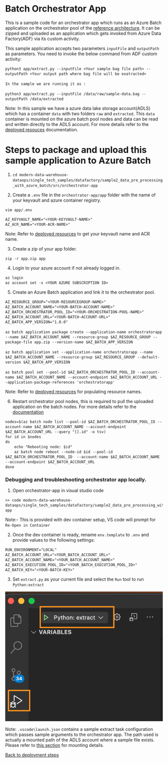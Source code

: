 # Batch Orchestrator App

This is a sample code for an orchestrator app which runs as an Azure Batch application on the orchestrator pool of the [reference architecture](../../README.MD#13-architecture). It can be zipped and uploaded as an application which gets invoked from Azure Data Factory(ADF) via its custom activity.

This sample application accepts two parameters `inputFile` and `outputPath` as parameters. You need to invoke the below command from ADF custom activity:

```
python3 app/extract.py --inputFile <Your sample bag file path> --outputPath <Your output path where bag file will be exatracted>

In the sample we are running it as :

python3 app/extract.py --inputFile /data/raw/sample-data.bag --outputPath /data/extracted

```

Note: In this sample we have a azure data lake storage account(ADLS) which has a container `data` with two folders `raw` and `extracted`. This `data` container is mounted on the azure batch pool nodes and data can be read and written directly to the ADLS account. For more details refer to the [deployed resouces](../../deploy/terraform/README.md) documentation.

# Steps to package and upload this sample application to Azure Batch

1. `cd modern-data-warehouse-dataops/single_tech_samples/datafactory/sample2_data_pre_processing_with_azure_batch/src/orchestrator-app`

2. Create a `.env` file in the `orchestrator-app/app` folder with the name of your keyvault and azure container registry.

```
vim app/.env
```

```
AZ_KEYVAULT_NAME="<YOUR-KEYVAULT-NAME>"
AZ_ACR_NAME="<YOUR-ACR-NAME>"
```

Note: Refer to [deployed resources](../../deploy/terraform/README.md) to get your keyvault name and ACR name.

3. Create a zip of your app folder.

```
zip -r app.zip app
```

4. Login to your azure account if not already logged in.

```
az login
az account set -s <YOUR AZURE SUBSCRIPTION ID>
```

5. Create an Azure Batch application and link it to the orchestrator pool.

```
AZ_RESOURCE_GROUP="<YOUR-RESOURCEGROUP-NAME>"
AZ_BATCH_ACCOUNT_NAME="<YOUR-BATCH-ACCOUNT-NAME>"
AZ_BATCH_ORCHESTRATOR_POOL_ID="<YOUR-ORCHESTRATION-POOL-NAME>"
AZ_BATCH_ACCOUNT_URL="<YOUR-BATCH-ACCOUNT-URL>"
AZ_BATCH_APP_VERSION="1.0.0"

az batch application package create --application-name orchestratorapp --name $AZ_BATCH_ACCOUNT_NAME --resource-group $AZ_RESOURCE_GROUP --package-file app.zip --version-name $AZ_BATCH_APP_VERSION

az batch application set --application-name orchestratorapp --name $AZ_BATCH_ACCOUNT_NAME --resource-group $AZ_RESOURCE_GROUP --default-version $AZ_BATCH_APP_VERSION

az batch pool set --pool-id $AZ_BATCH_ORCHESTRATOR_POOL_ID --account-name $AZ_BATCH_ACCOUNT_NAME --account-endpoint $AZ_BATCH_ACCOUNT_URL --application-package-references 'orchestratorapp'

```

Note: Refer to [deployed resources](../../deploy/terraform/README.md) for populating resource names.

6. Restart orchestrator pool nodes, this is required to pull the uploaded application on the batch nodes. For more details refer to the [documentation](https://learn.microsoft.com/en-us/azure/batch/batch-application-packages)

```
nodes=$(az batch node list --pool-id $AZ_BATCH_ORCHESTRATOR_POOL_ID --account-name $AZ_BATCH_ACCOUNT_NAME --account-endpoint $AZ_BATCH_ACCOUNT_URL --query "[].id" -o tsv)
for id in $nodes
do
    echo "Rebooting node: $id"
    az batch node reboot --node-id $id --pool-id $AZ_BATCH_ORCHESTRATOR_POOL_ID  --account-name $AZ_BATCH_ACCOUNT_NAME --account-endpoint $AZ_BATCH_ACCOUNT_URL
done
```

### Debugging and troubleshooting orchestrator app locally.

1. Open orchestrator-app in visual studio code
```
>> code modern-data-warehouse-dataops/single_tech_samples/datafactory/sample2_data_pre_processing_with_azure_batch/src/orchestrator-app
```
Note:- This is provided with dev container setup, VS code will prompt for `Re-Open in Container`

2. Once the dev container is ready, rename `env.template` to `.env` and provide values to the following settings:

```
RUN_ENVIRONMENT="LOCAL"
AZ_BATCH_ACCOUNT_URL="<YOUR_BATCH_ACCOUNT_URL>"
AZ_BATCH_ACCOUNT_NAME="<YOUR_BATCH_ACCOUNT_NAME>"
AZ_BATCH_EXECUTION_POOL_ID="<YOUR_BATCH_EXECUTION_POOL_ID>"
AZ_BATCH_KEY="<YOUR-BATCH-KEY>"
```

3. Set `extract.py` as your current file and select the `Run` tool to run `Python:extract`

![Debug orchestrator application](../../images/local-debug.png)

Note: `.vscode\launch.json` contains a sample extract task configuration which passes sample arguments to the orchestrator app. The path used is actually a mounted path of the ADLS account where a sample file exists. Please refer to [this section]() for mounting details. 

[Back to deployment steps](../../README.md)
